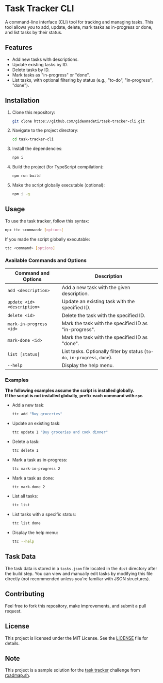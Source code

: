 # Task Tracker CLI

A command-line interface (CLI) tool for tracking and managing tasks. This tool allows you to add, update, delete, mark tasks as in-progress or done, and list tasks by their status.

## Features

- Add new tasks with descriptions.
- Update existing tasks by ID.
- Delete tasks by ID.
- Mark tasks as "in-progress" or "done".
- List tasks, with optional filtering by status (e.g., "to-do", "in-progress", "done").

## Installation

1. Clone this repository:

   ```bash
   git clone https://github.com/gideonadeti/task-tracker-cli.git
   ```

2. Navigate to the project directory:

   ```bash
   cd task-tracker-cli
   ```

3. Install the dependencies:

   ```bash
   npm i
   ```

4. Build the project (for TypeScript compilation):

   ```bash
   npm run build
   ```

5. Make the script globally executable (optional):

   ```bash
   npm i -g
   ```

## Usage

To use the task tracker, follow this syntax:

```bash
npx ttc <command> [options]
```

If you made the script globally executable:

```bash
ttc <command> [options]
```

### Available Commands and Options

| Command and Options                  | Description                                             |
| ------------------------ | ------------------------------------------------------- |
| `add <description>`   | Add a new task with the given description.              |
| `update <id> <description>`  | Update an existing task with the specified ID.           |
| `delete <id>`         | Delete the task with the specified ID.                  |
| `mark-in-progress <id>` | Mark the task with the specified ID as "in-progress". |
| `mark-done <id>`      | Mark the task with the specified ID as "done".          |
| `list [status]`       | List tasks. Optionally filter by status (`to-do`, `in-progress`, `done`). |
| `--help`              | Display the help menu.                                  |

### Examples

**The following examples assume the script is installed globally.**  
**If the script is not installed globally, prefix each command with `npx`.**

- Add a new task:

  ```bash
  ttc add "Buy groceries"
  ```

- Update an existing task:

  ```bash
  ttc update 1 "Buy groceries and cook dinner"
  ```

- Delete a task:

  ```bash
  ttc delete 1
  ```

- Mark a task as in-progress:

  ```bash
  ttc mark-in-progress 2
  ```

- Mark a task as done:

  ```bash
  ttc mark-done 2
  ```

- List all tasks:

  ```bash
  ttc list
  ```

- List tasks with a specific status:

  ```bash
  ttc list done
  ```

- Display the help menu:

  ```bash
  ttc --help
  ```

## Task Data

The task data is stored in a `tasks.json` file located in the `dist` directory after the build step. You can view and manually edit tasks by modifying this file directly (not recommended unless you're familiar with JSON structures).

## Contributing

Feel free to fork this repository, make improvements, and submit a pull request.

## License

This project is licensed under the MIT License. See the [LICENSE](LICENSE) file for details.

## Note

This project is a sample solution for the [task tracker](https://roadmap.sh/projects/task-tracker) challenge from [roadmap.sh](https://roadmap.sh/).
